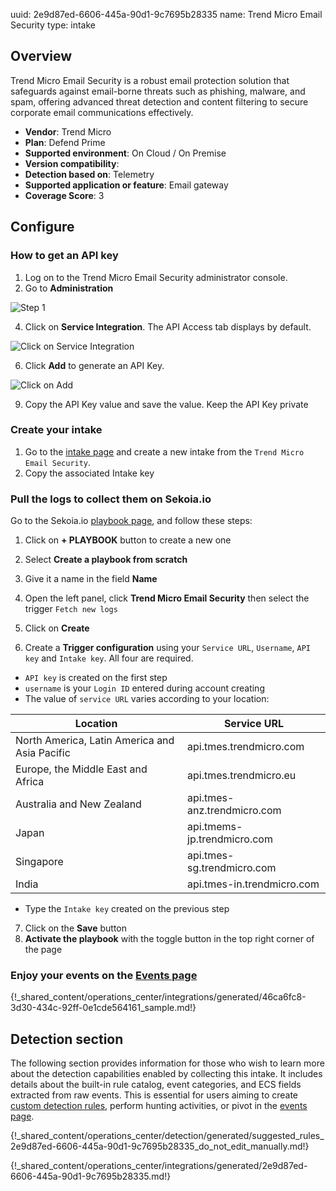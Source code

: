 uuid: 2e9d87ed-6606-445a-90d1-9c7695b28335
name: Trend Micro Email Security
type: intake

## Overview
Trend Micro Email Security is a robust email protection solution that safeguards against email-borne threats such as phishing, malware, and spam, offering advanced threat detection and content filtering to secure corporate email communications effectively.

- **Vendor**: Trend Micro
- **Plan**: Defend Prime
- **Supported environment**: On Cloud / On Premise
- **Version compatibility**:
- **Detection based on**: Telemetry
- **Supported application or feature**: Email gateway
- **Coverage Score**: 3

## Configure

### How to get an API key
1. Log on to the Trend Micro Email Security administrator console.
2. Go to **Administration**

![Step 1](/assets/operation_center/integration_catalog/email/trend_micro/step_1.png)

4. Click on **Service Integration**. The API Access tab displays by default.

![Click on Service Integration](/assets/operation_center/integration_catalog/email/trend_micro/step_2.png)

6. Click **Add** to generate an API Key.

![Click on Add](/assets/operation_center/integration_catalog/email/trend_micro/step_3.png)

9. Copy the API Key value and save the value. Keep the API Key private

### Create your intake

1. Go to the [intake page](https://app.sekoia.io/operations/intakes) and create a new intake from the `Trend Micro Email Security`.
2. Copy the associated Intake key

### Pull the logs to collect them on Sekoia.io

Go to the Sekoia.io [playbook page](https://app.sekoia.io/operations/playbooks), and follow these steps:

1. Click on **+ PLAYBOOK** button to create a new one
2. Select **Create a playbook from scratch**
3. Give it a name in the field **Name**
4. Open the left panel, click **Trend Micro Email Security** then select the trigger `Fetch new logs`
5. Click on **Create**

6. Create a **Trigger configuration** using your `Service URL`, `Username`, `API key` and `Intake key`. All four are required.

* `API key` is created on the first step 
* `username` is your `Login ID` entered during account creating
* The value of `service URL` varies according to your location:

| Location                                      | Service URL                 |
|-----------------------------------------------|-----------------------------|
| North America, Latin America and Asia Pacific | api.tmes.trendmicro.com     |
| Europe, the Middle East and Africa            | api.tmes.trendmicro.eu      |
| Australia and New Zealand                     | api.tmes-anz.trendmicro.com |
| Japan                                         | api.tmems-jp.trendmicro.com |
| Singapore                                     | api.tmes-sg.trendmicro.com  |
| India                                         | api.tmes-in.trendmicro.com  |

* Type the `Intake key` created on the previous step

7. Click on the **Save** button
8. **Activate the playbook** with the toggle button in the top right corner of the page

### Enjoy your events on the [Events page](https://app.sekoia.io/operations/events)

{!_shared_content/operations_center/integrations/generated/46ca6fc8-3d30-434c-92ff-0e1cde564161_sample.md!}

## Detection section

The following section provides information for those who wish to learn more about the detection capabilities enabled by collecting this intake. It includes details about the built-in rule catalog, event categories, and ECS fields extracted from raw events. This is essential for users aiming to create [custom detection rules](/docs/xdr/features/detect/sigma.md), perform hunting activities, or pivot in the [events page](/docs/xdr/features/investigate/events.md).

{!_shared_content/operations_center/detection/generated/suggested_rules_2e9d87ed-6606-445a-90d1-9c7695b28335_do_not_edit_manually.md!}

{!_shared_content/operations_center/integrations/generated/2e9d87ed-6606-445a-90d1-9c7695b28335.md!}
